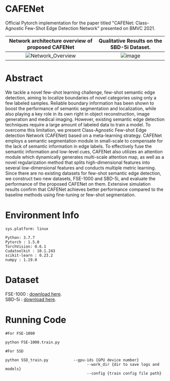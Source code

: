 # CAFENet
Official Pytorch implementation for the paper titled "CAFENet: Class-Agnostic Few-Shot Edge Detection Network" presented on BMVC 2021.


Network architecture overview of proposed CAFENet             |  Qualitative Results on the SBD-5i Dataset.
:-------------------------:|:-------------------------:
![Network_Overview](https://user-images.githubusercontent.com/54431060/235067420-baa7b275-21ff-40b0-9a98-ff04a716f1f4.png)  | ![image](https://user-images.githubusercontent.com/54431060/235068437-a6b53f39-ed83-4e99-b00c-ad20c837e6ef.png)

# Abstract
We tackle a novel few-shot learning challenge, few-shot semantic edge detection, aiming to localize boundaries of novel categories using only a few labeled samples.
Reliable boundary information has been shown to boost the performance of semantic segmentation and localization, while also playing a key role in its own right in object reconstruction, image generation and medical imaging. However, existing semantic edge detection techniques require a large amount of labeled data to train a model. To overcome this limitation, we present Class-Agnostic Few-shot Edge detection Network (CAFENet) based on a meta-learning strategy. CAFENet employs a semantic segmentation module in small-scale to compensate for the lack of semantic information in edge labels. To effectively fuse the semantic information and low-level cues, CAFENet also utilizes an attention module which dynamically generates multi-scale attention map, as well as a novel regularization method that splits high-dimensional features into several low-dimensional features and conducts multiple metric learning. Since there are no existing datasets for few-shot semantic edge detection, we construct two new datasets, FSE-1000 and SBD-5i, and evaluate the performance of the proposed CAFENet on them. Extensive simulation results confirm that CAFENet achieves better performance compared to the baseline methods using fine-tuning or few-shot segmentation.


# Environment Info
```
sys.platform: linux

Python: 3.7.7
Pytorch : 1.5.0  
TorchVision: 0.6.1
Cudatoolkit : 10.1.243  
scikit-learn : 0.23.2
numpy : 1.19.0
```

# Dataset
FSE-1000 : [download here](https://drive.google.com/file/d/1YRZiJMCvGekrsEB_emVOy-hiX4yuHuZs/view?usp=sharing). <br>
SBD-5i   : [download here](https://drive.google.com/file/d/1KCYDo9V18l_Ms_pxdkyUVBsxCH5bDQCy/view?usp=sharing). 

# Running Code
```
#For FSE-1000 

python FSE-1000.train.py                              
                                    
#For SSD

python SSD_train.py           --gpu-ids {GPU device number}
                                    --work_dir {dir to save logs and models}
                                    --config {train config file path}     
```
